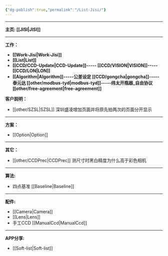 ```yaml
---
{"dg-publish":true,"permalink":"/List-Jisi/"}
---
```



---

**主页: [[JISI\|JISI]]**

---
**工作：**
- **[[Work-Jisi\|Work-Jisi]]**        
- **[[List\|List]]**
- **[[CCD/CCD-Update\|CCD-Update]]----- [[CCD/VISION\|VISION]]-----[[CCD/LON\|LON]]**
- **[[Algorithm\|Algorithm]]-----公差设定 [[CCD/gongcha\|gongcha]]-----泰元达 [[other/modbus-tyd\|modbus-tyd]]-----纬太开瓶器_自由协议 [[other/free-agreement\|free-agreement]]**

**客户説明：**
- [[other/SZSL\|SZSL]] 深圳盛凌增加页面并将原先拍两次的页面分开显示

---
**方案：**
- [[Option\|Option]]

---
**其它：**
- [[other/CCDPrec\|CCDPrec]] 测尺寸时黑白精度为什么高于彩色相机

---
**算法:**  
- 四点基准 [[Baseline\|Baseline]]

---
**配件:**
- [[Camera\|Camera]]
- [[Lens\|Lens]]
- 手工CCD [[ManualCcd\|ManualCcd]]

---
**APP分享:** 
- [[Soft-list\|Soft-list]]  


